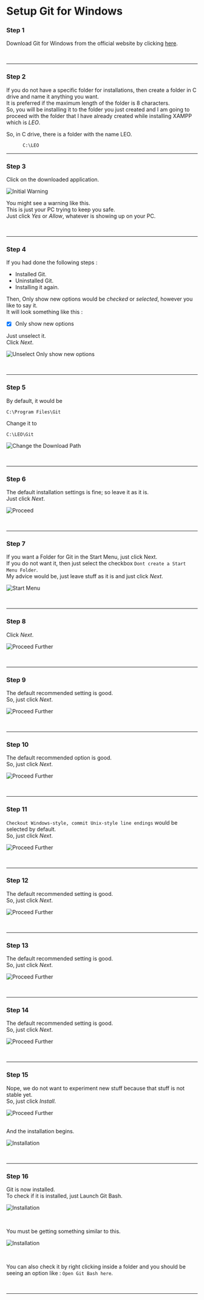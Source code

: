# Setup Git for Windows

### Step 1 

Download Git for Windows from the official website by clicking 
<a href="https://git-scm.com/downloads" target="_blank">here</a>.

<br>

<hr>

### Step 2 

If you do not have a specific folder for installations, then create a folder in C drive and name it anything you want.<br>
It is preferred if the maximum length of the folder is 8 characters.<br>
So, you will be installing it to the folder you just created and I am going to proceed with the folder that I have already created while installing XAMPP which is _LEO_.


So, in C drive, there is a folder with the name LEO.

          C:\LEO

<hr>

 ### Step 3
 
 Click on the downloaded application.<br>

![Initial Warning](img/01.png)

You might see a warning like this.<br>
This is just your PC trying to keep you safe.<br>
Just click _Yes_ or _Allow_, whatever is showing up on your PC.

<br>

<hr>

### Step 4

If you had done the following steps : <br>
- Installed Git.
- Uninstalled Git.
- Installing it again.

Then, Only show new options would be _checked_ or _selected_, however you like to say it.<br>
It will look something like this :

- [x] Only show new options

Just unselect it.<br>
Click _Next_.<br>

![Unselect Only show new options](img/02.png)

<br>

<hr>

### Step 5

By default, it would be

    C:\Program Files\Git

Change it to

    C:\LEO\Git

![Change the Download Path](img/03.png)

<br>

<hr>

### Step 6

The default installation settings is fine; so leave it as it is.<br>
Just click _Next_.<br>

![Proceed](img/04.png)

<br>

<hr>

### Step 7

If you want a Folder for Git in the Start Menu, just click Next.<br>
If you do not want it, then just select the checkbox `Dont create a Start Menu Folder`.<br>
My advice would be, just leave stuff as it is and just click _Next_.<br>

![Start Menu](img/05.png)

<br>

<hr>

### Step 8

Click _Next_.<br>

![Proceed Further](img/06.png)

<br>

<hr>

### Step 9

The default recommended setting is good.<br>
So, just click _Next_.<br>

![Proceed Further](img/07.png)

<br>

<hr>

### Step 10

The default recommended option is good.<br>
So, just click _Next_.<br>

![Proceed Further](img/08.png)

<br>

<hr>

### Step 11

`Checkout Windows-style, commit Unix-style line endings` would be selected by default.<br>
So, just click _Next_.<br>

![Proceed Further](img/09.png)

<br>

<hr>

### Step 12

The default recommended setting is good.<br>
So, just click _Next_.<br>

![Proceed Further](img/10.png)

<br>

<hr>

### Step 13

The default recommended setting is good.<br>
So, just click _Next_.<br>

![Proceed Further](img/11.png)

<br>

<hr>

### Step 14

The default recommended setting is good.<br>
So, just click _Next_.<br>

![Proceed Further](img/12.png)

<br>

<hr>

### Step 15

Nope, we do not want to experiment new stuff because that stuff is not stable yet.<br>
So, just click _Install_.<br>

![Proceed Further](img/13.png)

<br>
And the installation begins.<br>

![Installation](img/14.png)

<br>

<hr>

### Step 16

Git is now installed.<br>
To check if it is installed, just Launch Git Bash.<br>

![Installation](img/15.png)

<br>

You must be getting something similar to this.<br>

![Installation](img/16.png)

<br>

You can also check it by right clicking inside a folder and you should be seeing an option like : `Open Git Bash here`.

<br>

<hr>
